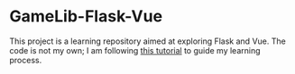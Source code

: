 # GameLib-Flask-Vue

This project is a learning repository aimed at exploring Flask and Vue. The code is not my own; I am following [this tutorial](https://www.youtube.com/watch?v=_YeN69XoqqU) to guide my learning process.
